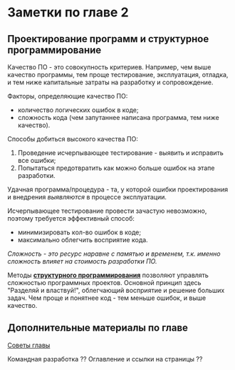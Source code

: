 # Заметки по главе 2

## Проектирование программ и структурное программирование

Качество ПО - это совокупность критериев. Например, чем выше качество программы, тем проще тестирование, эксплуатация, отладка, и тем ниже капитальные затраты на разработку и сопровождение.

Факторы, определяющие качество ПО:
- количество логических ошибок в коде;
- сложность кода (чем запутаннее написана программа, тем ниже качество).

Способы добиться высокого качества ПО:
1. Проведение исчерпывающее тестирование - выявить и исправить все ошибки;
2. Попытаться предотвратить как можно больше ошибок на этапе разработки.

Удачная программа/процедура - та, у которой ошибки проектирования и внедрения *выявляются* в процессе эксплуатации.

Исчерпывающее тестирование провести зачастую невозможно, поэтому требуется эффективный способ:
- минимизировать кол-во ошибок в коде;
- максимально облегчить восприятие кода.

*Сложность - это ресурс наравне с памятью и временем, т.к. именно сложность влияет на стоимость разработки ПО.*

Методы **[структурного программирования](structured_prog.md)** позволяют управлять сложностью программных проектов. Основной принцип здесь "Разделяй и властвуй!", облегчающий восприятие и решение больших задач. Чем проще и понятнее код - тем меньше ошибок, и выше качество.

## Дополнительные материалы по главе

[Советы главы](advices.md)

Командная разработка ??
Оглавление и ссылки на страницы ??
